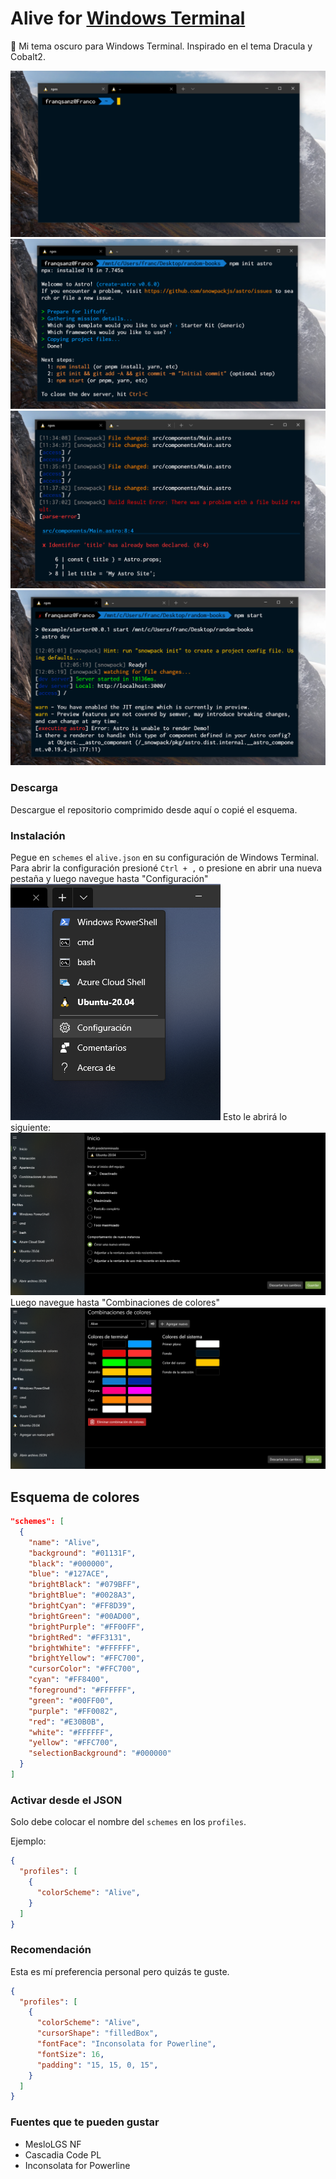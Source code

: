 # Alive for [Windows Terminal](https://github.com/microsoft/terminal)
🎨 Mi tema oscuro para Windows Terminal. Inspirado en el tema Dracula y Cobalt2.

![screenshot1](./img/1.png)
![screenshot2](./img/2.png)
![screenshot3](./img/3.png)
![screenshot4](./img/4.png)

### Descarga
Descargue el repositorio comprimido desde aquí o copié el esquema.

### Instalación
Pegue en `schemes` el `alive.json` en su configuración de Windows Terminal. Para abrir la configuración presioné `Ctrl + ,` o presione en abrir una nueva pestaña y luego navegue hasta "Configuración"
![screenshot5](./img/5.png)
Esto le abrirá lo siguiente:
![screenshot6](./img/6.png)
Luego navegue hasta "Combinaciones de colores"
![screenshot7](./img/7.png)

## Esquema de colores

```json
"schemes": [
  {
    "name": "Alive",
    "background": "#01131F",
    "black": "#000000",
    "blue": "#127ACE",
    "brightBlack": "#079BFF",
    "brightBlue": "#0028A3",
    "brightCyan": "#FF8D39",
    "brightGreen": "#00AD00",
    "brightPurple": "#FF00FF",
    "brightRed": "#FF3131",
    "brightWhite": "#FFFFFF",
    "brightYellow": "#FFC700",
    "cursorColor": "#FFC700",
    "cyan": "#FF8400",
    "foreground": "#FFFFFF",
    "green": "#00FF00",
    "purple": "#FF0082",
    "red": "#E30B0B",
    "white": "#FFFFFF",
    "yellow": "#FFC700",
    "selectionBackground": "#000000"
  }
]
```

### Activar desde el JSON
Solo debe colocar el nombre del `schemes` en los `profiles`.

Ejemplo:

```json
{
  "profiles": [
    {
      "colorScheme": "Alive",
    }
  ]
}
```

### Recomendación
Esta es mí preferencia personal pero quizás te guste.

```json
{
  "profiles": [
    {
      "colorScheme": "Alive",
      "cursorShape": "filledBox",
      "fontFace": "Inconsolata for Powerline",
      "fontSize": 16,
      "padding": "15, 15, 0, 15",
    }
  ]
}
```

### Fuentes que te pueden gustar

* MesloLGS NF
* Cascadia Code PL
* Inconsolata for Powerline